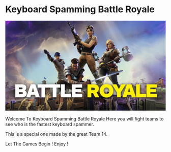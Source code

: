 # Keyboard Spamming Battle Royale
![battle royale](br.jpeg)

Welcome To Keyboard Spamming Battle Royale
Here you will fight teams to see who is the fastest keyboard spammer.

This is a special one made by the great Team 14.

Let The Games Begin ! Enjoy !

